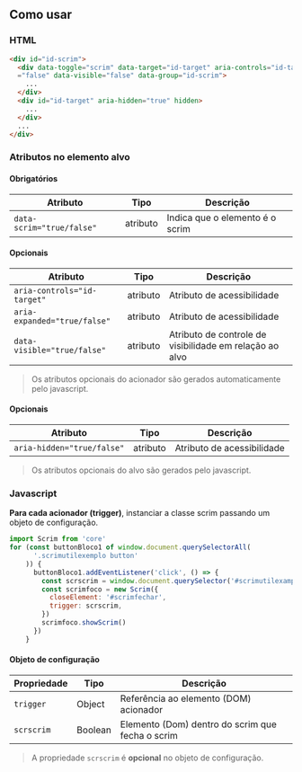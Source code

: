 [version]: # "1.0.0"

## Como usar

### HTML

```html
<div id="id-scrim">
  <div data-toggle="scrim" data-target="id-target" aria-controls="id-target" 
  ="false" data-visible="false" data-group="id-scrim">
    ...
  </div>
  <div id="id-target" aria-hidden="true" hidden>
    ...
  </div>
  ...
</div>
```

### Atributos no elemento alvo

#### Obrigatórios

| Atributo                  | Tipo     | Descrição                       |
| ------------------------- | -------- | ------------------------------- |
| `data-scrim="true/false"` | atributo | Indica que o elemento é o scrim |

#### Opcionais

| Atributo                     | Tipo     | Descrição                                               |
| ---------------------------- | -------- | ------------------------------------------------------- |
| `aria-controls="id-target"`  | atributo | Atributo de acessibilidade                              |
| `aria-expanded="true/false"` | atributo | Atributo de acessibilidade                              |
| `data-visible="true/false"`  | atributo | Atributo de controle de visibilidade em relação ao alvo |

> Os atributos opcionais do acionador são gerados automaticamente pelo javascript.

#### Opcionais

| Atributo                   | Tipo     | Descrição                  |
| -------------------------- | -------- | -------------------------- |
| `aria-hidden="true/false"` | atributo | Atributo de acessibilidade |

> Os atributos opcionais do alvo são gerados pelo javascript.

### Javascript

**Para cada acionador (trigger)**, instanciar a classe scrim passando um objeto de configuração.

```javascript
import Scrim from 'core'
for (const buttonBloco1 of window.document.querySelectorAll(
      '.scrimutilexemplo button'
    )) {
      buttonBloco1.addEventListener('click', () => {
        const scrscrim = window.document.querySelector('#scrimutilexample')
        const scrimfoco = new Scrim({
          closeElement: '#scrimfechar',
          trigger: scrscrim,
        })
        scrimfoco.showScrim()
      })
    }
```

#### Objeto de configuração

| Propriedade | Tipo    | Descrição                                         |
| ----------- | ------- | ------------------------------------------------- |
| `trigger`   | Object  | Referência ao elemento (DOM) acionador            |
| `scrscrim`  | Boolean | Elemento (Dom) dentro do scrim  que fecha o scrim |

> A propriedade `scrscrim`  é  **opcional** no objeto de configuração.
